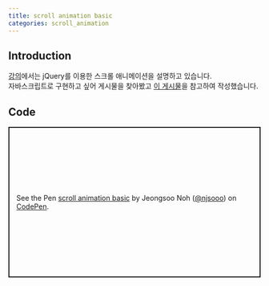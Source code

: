 ```yaml
---
title: scroll animation basic
categories: scroll_animation
---
```


## Introduction
[강의](https://wtss.tistory.com/154)에서는 jQuery를 이용한 스크롤 애니메이션을 설명하고 있습니다.  
자바스크립트로 구현하고 싶어 게시물을 찾아봤고 [이 게시물](https://pawelgrzybek.com/page-scroll-in-vanilla-javascript/)을 참고하여 작성했습니다.

## Code
<p class="codepen" data-height="300" data-default-tab="html,result" data-slug-hash="dygbMgq" data-user="njsooo" style="height: 300px; box-sizing: border-box; display: flex; align-items: center; justify-content: center; border: 2px solid; margin: 1em 0; padding: 1em;">
  <span>See the Pen <a href="https://codepen.io/njsooo/pen/dygbMgq">
  scroll animation basic</a> by Jeongsoo Noh (<a href="https://codepen.io/njsooo">@njsooo</a>)
  on <a href="https://codepen.io">CodePen</a>.</span>
</p>
<script async src="https://cpwebassets.codepen.io/assets/embed/ei.js"></script>